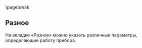 \pagebreak

## Разное

На вкладке «Разное» можно указать различные параметры, определяющие работу прибора.
